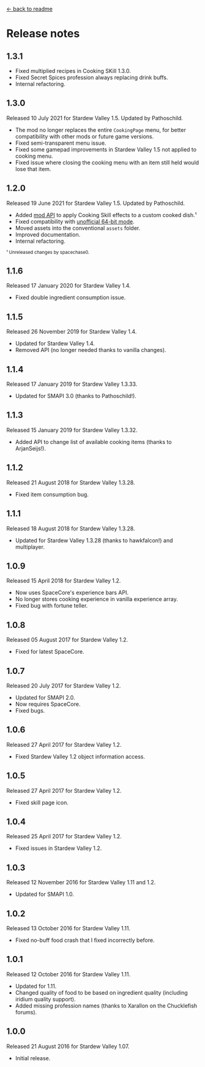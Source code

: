 ﻿﻿[← back to readme](README.md)

# Release notes
## 1.3.1
* Fixed multiplied recipes in Cooking SKill 1.3.0.
* Fixed Secret Spices profession always replacing drink buffs.
* Internal refactoring.

## 1.3.0
Released 10 July 2021 for Stardew Valley 1.5. Updated by Pathoschild.

* The mod no longer replaces the entire `CookingPage` menu, for better compatibility with other mods or future game versions.
* Fixed semi-transparent menu issue.
* Fixed some gamepad improvements in Stardew Valley 1.5 not applied to cooking menu.
* Fixed issue where closing the cooking menu with an item still held would lose that item.

## 1.2.0
Released 19 June 2021 for Stardew Valley 1.5. Updated by Pathoschild.

* Added [mod API](https://stardewvalleywiki.com/Modding:Modder_Guide/APIs/Integrations#Mod-provided_APIs) to apply Cooking Skill effects to a custom cooked dish.¹
* Fixed compatibility with [unofficial 64-bit mode](https://stardewvalleywiki.com/Modding:Migrate_to_64-bit_on_Windows).
* Moved assets into the conventional `assets` folder.
* Improved documentation.
* Internal refactoring.

<sup>¹ Unreleased changes by spacechase0.</sup>

## 1.1.6
Released 17 January 2020 for Stardew Valley 1.4.

* Fixed double ingredient consumption issue.

## 1.1.5
Released 26 November 2019 for Stardew Valley 1.4.

* Updated for Stardew Valley 1.4.
* Removed API (no longer needed thanks to vanilla changes).

## 1.1.4
Released 17 January 2019 for Stardew Valley 1.3.33.

* Updated for SMAPI 3.0 (thanks to Pathoschild!).

## 1.1.3
Released 15 January 2019 for Stardew Valley 1.3.32.

* Added API to change list of available cooking items (thanks to ArjanSeijs!).

## 1.1.2
Released 21 August 2018 for Stardew Valley 1.3.28.

* Fixed item consumption bug.

## 1.1.1
Released 18 August 2018 for Stardew Valley 1.3.28.

* Updated for Stardew Valley 1.3.28 (thanks to hawkfalcon!) and multiplayer.

## 1.0.9
Released 15 April 2018 for Stardew Valley 1.2.

* Now uses SpaceCore's experience bars API.
* No longer stores cooking experience in vanilla experience array.
* Fixed bug with fortune teller.

## 1.0.8
Released 05 August 2017 for Stardew Valley 1.2.

* Fixed for latest SpaceCore.

## 1.0.7
Released 20 July 2017 for Stardew Valley 1.2.

* Updated for SMAPI 2.0.
* Now requires SpaceCore.
* Fixed bugs.

## 1.0.6
Released 27 April 2017 for Stardew Valley 1.2.

* Fixed Stardew Valley 1.2 object information access.

## 1.0.5
Released 27 April 2017 for Stardew Valley 1.2.

* Fixed skill page icon.

## 1.0.4
Released 25 April 2017 for Stardew Valley 1.2.

* Fixed issues in Stardew Valley 1.2.

## 1.0.3
Released 12 November 2016 for Stardew Valley 1.11 and 1.2.

* Updated for SMAPI 1.0.

## 1.0.2
Released 13 October 2016 for Stardew Valley 1.11.

* Fixed no-buff food crash that I fixed incorrectly before.

## 1.0.1
Released 12 October 2016 for Stardew Valley 1.11.

* Updated for 1.11.
* Changed quality of food to be based on ingredient quality (including iridium quality support).
* Added missing profession names (thanks to Xarallon on the Chucklefish forums).

## 1.0.0
Released 21 August 2016 for Stardew Valley 1.07.

* Initial release.
